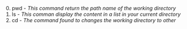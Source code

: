 0. pwd - _This command return the path name of the working directory_
1. ls  - _This comman display the content in a list in your current directory_
2. cd  - _The command found to changes the working directory to other_